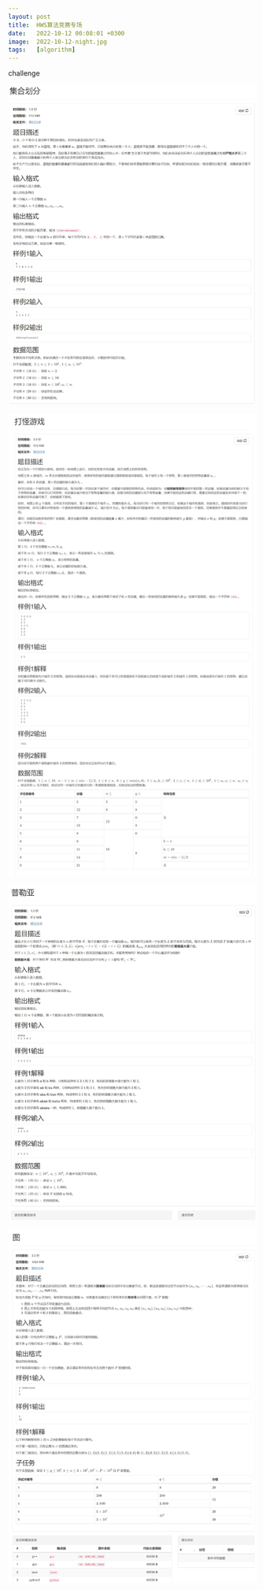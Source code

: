 ```yaml
---
layout: post
title:  HWS算法竞赛专场
date:   2022-10-12 00:08:01 +0300
image:  2022-10-12-night.jpg
tags:   [algorithm]
---
```


challenge

![](https://raw.githubusercontent.com/yqw1212/yqw1212.github.io/master/img/codeplus/1.png)

![](https://raw.githubusercontent.com/yqw1212/yqw1212.github.io/master/img/codeplus/2.png)

![](https://raw.githubusercontent.com/yqw1212/yqw1212.github.io/master/img/codeplus/3.jpg)

![](https://raw.githubusercontent.com/yqw1212/yqw1212.github.io/master/img/codeplus/4.png)